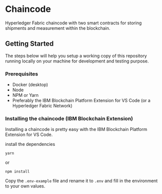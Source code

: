 # Chaincode
Hyperledger Fabric chaincode with two smart contracts for storing shipments and measurement within the blockchain.

## Getting Started
The steps below will help you setup a working copy of this repository running locally on your machine for development and testing purpose.

### Prerequisites
- Docker (desktop)
- Node
- NPM or Yarn
- Preferably the IBM Blockchain Platform Extension for VS Code (or a Hyperledger Fabric Network)

### Installing the chaincode (IBM Blockchain Extension) 
Installing a chaincode is pretty easy with the IBM Blockchain Platform Extension for VS Code.

install the dependencies
```
yarn
```
or
```
npm install
```

Copy the `.env-example` file and rename it to `.env` and fill in the environment to your own values.